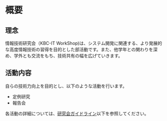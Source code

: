 # 概要

## 理念
情報技術研究会（KBC-IT WorkShop)は、システム開発に関連する、より発展的な高度情報技術の習得を目的とした部活動です。また、他学年との関わりを深め、学外とも交流をもち、技術共有の幅を広げていきます。

## 活動内容
自らの技術力向上を目的とし、以下のような活動を行います。

+ 定例研究
+ 報告会

各活動の詳細については、[研究会ガイドライン](guideline/README.md)以下を参照してください。